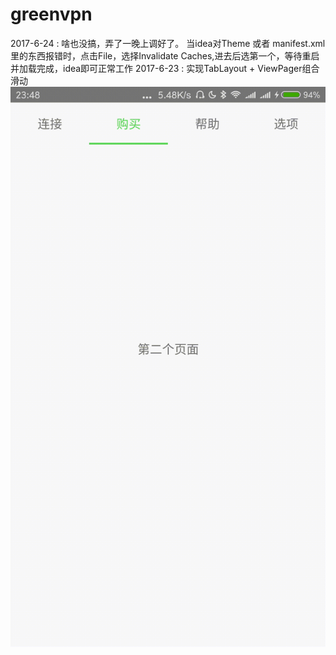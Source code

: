 # greenvpn
2017-6-24 : 啥也没搞，弄了一晚上调好了。
            当idea对Theme 或者 manifest.xml里的东西报错时，点击File，选择Invalidate Caches,进去后选第一个，等待重启并加载完成，idea即可正常工作
2017-6-23 : 实现TabLayout + ViewPager组合滑动
![show](https://raw.githubusercontent.com/LiuZhe6/greenvpn/master/show.gif "这是CSDN的图标")